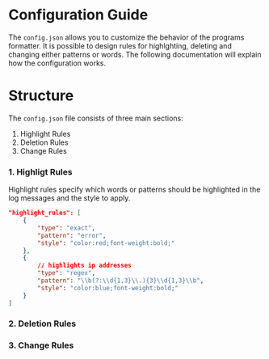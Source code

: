 # Configuration Guide
The `config.json` allows you to customize the behavior of the programs formatter. It is possible to design rules for highlghting, deleting and changing either patterns or words. The following documentation will explain how the configuration works.

# Structure
The `config.json` file consists of three main sections:
1. Highlight Rules
3. Deletion Rules
4. Change Rules
   
### 1. Highligt Rules
Highlight rules specify which words or patterns should be highlighted in the log messages and the style to apply.
```json
"highlight_rules": [
    {
        "type": "exact",
        "pattern": "error",
        "style": "color:red;font-weight:bold;"
    },
    {
        // highlights ip addresses
        "type": "regex",
        "pattern": "\\b(?:\\d{1,3}\\.){3}\\d{1,3}\\b",
        "style": "color:blue;font-weight:bold;"
    }
]
```
### 2. Deletion Rules

### 3. Change Rules
